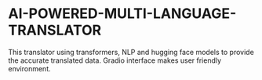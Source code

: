 # AI-POWERED-MULTI-LANGUAGE-TRANSLATOR
This translator using transformers, NLP and hugging face models to provide the accurate translated data.
Gradio interface makes user friendly environment.
